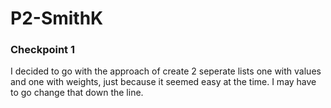 # P2-SmithK

### Checkpoint 1
I decided to go with the approach of create 2 seperate lists one with values and one with weights, just because it seemed easy at the time. I may have to go change that down the line.
